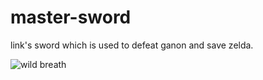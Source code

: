 # master-sword
link's sword which is used to defeat ganon and save zelda.

![wild breath](https://timgsa.baidu.com/timg?image&quality=80&size=b10000_10000&sec=1559354637&di=2b6c43effd77745489c38f0cf5a234d9&src=http://i1.hdslb.com/bfs/archive/c83af6f4beec4ba1b774f377606ef731c850dd82.jpg)
